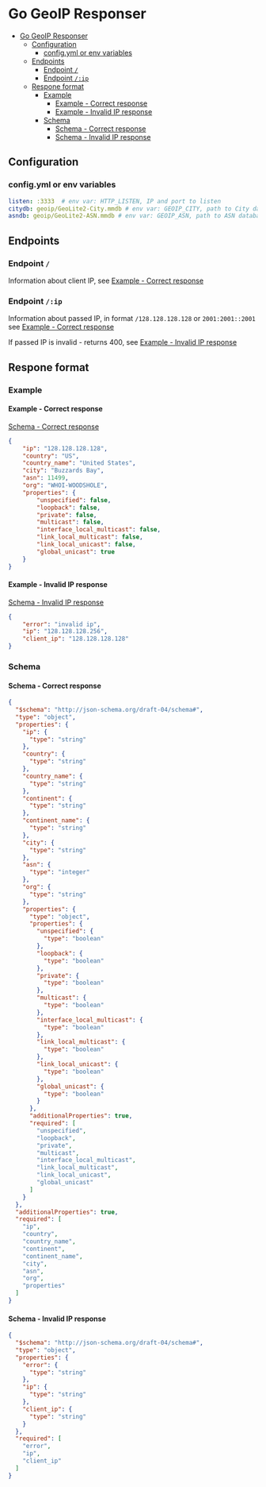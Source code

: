 # Go GeoIP Responser

- [Go GeoIP Responser](#go-geoip-responser)
  - [Configuration](#configuration)
    - [config.yml or env variables](#configyml-or-env-variables)
  - [Endpoints](#endpoints)
    - [Endpoint `/`](#endpoint-)
    - [Endpoint `/:ip`](#endpoint-ip)
  - [Respone format](#respone-format)
    - [Example](#example)
      - [Example - Correct response](#example---correct-response)
      - [Example - Invalid IP response](#example---invalid-ip-response)
    - [Schema](#schema)
      - [Schema - Correct response](#schema---correct-response)
      - [Schema - Invalid IP response](#schema---invalid-ip-response)

## Configuration

### config.yml or env variables

```yaml
listen: :3333  # env var: HTTP_LISTEN, IP and port to listen
citydb: geoip/GeoLite2-City.mmdb # env var: GEOIP_CITY, path to City database
asndb: geoip/GeoLite2-ASN.mmdb # env var: GEOIP_ASN, path to ASN database
```

## Endpoints

### Endpoint `/`

Information about client IP, see [Example - Correct response](#example---correct-response)

### Endpoint `/:ip`

Information about passed IP, in format `/128.128.128.128` or `2001:2001::2001` see [Example - Correct response](#example---correct-response)

If passed IP is invalid - returns 400, see [Example - Invalid IP response](#example---invalid-ip-response)

## Respone format

### Example

#### Example - Correct response

[Schema - Correct response](#schema---correct-response)

```json
{
    "ip": "128.128.128.128",
    "country": "US",
    "country_name": "United States",
    "city": "Buzzards Bay",
    "asn": 11499,
    "org": "WHOI-WOODSHOLE",
    "properties": {
        "unspecified": false,
        "loopback": false,
        "private": false,
        "multicast": false,
        "interface_local_multicast": false,
        "link_local_multicast": false,
        "link_local_unicast": false,
        "global_unicast": true
    }
}
```

#### Example - Invalid IP response

[Schema - Invalid IP response](#schema---invalid-ip-response)

```json
{
    "error": "invalid ip",
    "ip": "128.128.128.256",
    "client_ip": "128.128.128.128"
}
```

### Schema

#### Schema - Correct response

```json
{
  "$schema": "http://json-schema.org/draft-04/schema#",
  "type": "object",
  "properties": {
    "ip": {
      "type": "string"
    },
    "country": {
      "type": "string"
    },
    "country_name": {
      "type": "string"
    },
    "continent": {
      "type": "string"
    },
    "continent_name": {
      "type": "string"
    },
    "city": {
      "type": "string"
    },
    "asn": {
      "type": "integer"
    },
    "org": {
      "type": "string"
    },
    "properties": {
      "type": "object",
      "properties": {
        "unspecified": {
          "type": "boolean"
        },
        "loopback": {
          "type": "boolean"
        },
        "private": {
          "type": "boolean"
        },
        "multicast": {
          "type": "boolean"
        },
        "interface_local_multicast": {
          "type": "boolean"
        },
        "link_local_multicast": {
          "type": "boolean"
        },
        "link_local_unicast": {
          "type": "boolean"
        },
        "global_unicast": {
          "type": "boolean"
        }
      },
      "additionalProperties": true,
      "required": [
        "unspecified",
        "loopback",
        "private",
        "multicast",
        "interface_local_multicast",
        "link_local_multicast",
        "link_local_unicast",
        "global_unicast"
      ]
    }
  },
  "additionalProperties": true,
  "required": [
    "ip",
    "country",
    "country_name",
    "continent",
    "continent_name",
    "city",
    "asn",
    "org",
    "properties"
  ]
}
```

#### Schema - Invalid IP response

```json
{
  "$schema": "http://json-schema.org/draft-04/schema#",
  "type": "object",
  "properties": {
    "error": {
      "type": "string"
    },
    "ip": {
      "type": "string"
    },
    "client_ip": {
      "type": "string"
    }
  },
  "required": [
    "error",
    "ip",
    "client_ip"
  ]
}
```
